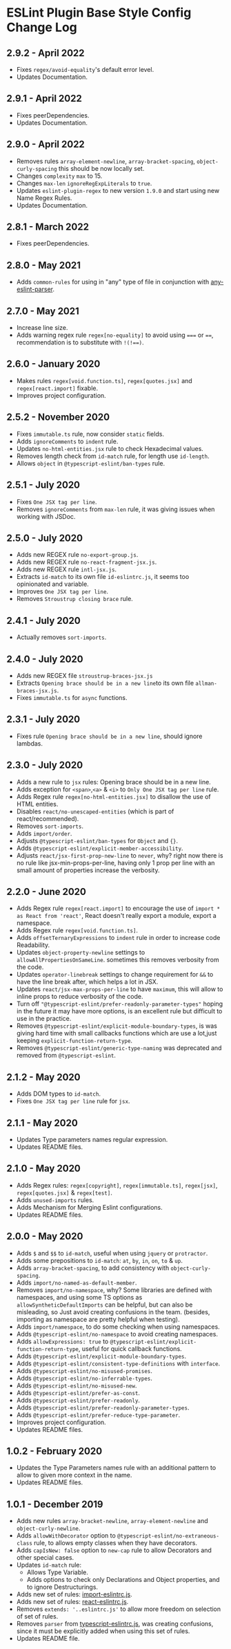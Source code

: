# ESLint Plugin Base Style Config Change Log

## 2.9.2 - April 2022

* Fixes `regex/avoid-equality`'s default error level.
* Updates Documentation.

## 2.9.1 - April 2022

* Fixes peerDependencies.
* Updates Documentation.

## 2.9.0 - April 2022

* Removes rules `array-element-newline`, `array-bracket-spacing`, `object-curly-spacing` this should be now locally set.
* Changes `complexity` `max` to 15.
* Changes `max-len` `ignoreRegExpLiterals` to `true`.
* Updates `eslint-plugin-regex` to new version `1.9.0` and start using new Name Regex Rules.
* Updates Documentation.

## 2.8.1 - March 2022

* Fixes peerDependencies.

## 2.8.0 - May 2021

* Adds `common-rules` for using in "any" type of file in conjunction with [any-eslint-parser](https://any-eslint-parser.github.io/).

## 2.7.0 - May 2021

* Increase line size.
* Adds warning regex rule `regex[no-equality]` to avoid using `===` or `==`, recommendation is to substitute with `!(!==)`.

## 2.6.0 - January 2020

* Makes rules `regex[void.function.ts]`, `regex[quotes.jsx]` and `regex[react.import]` fixable.
* Improves project configuration.

## 2.5.2 - November 2020

* Fixes `immutable.ts` rule, now consider `static` fields.
* Adds `ignoreComments` to `indent` rule.
* Updates `no-html-entities.jsx` rule to check Hexadecimal values.
* Removes length check from `id-match` rule, for length use `id-length`.
* Allows `object` in `@typescript-eslint/ban-types` rule.

## 2.5.1 - July 2020

* Fixes `One JSX tag per line`.
* Removes `ignoreComments` from `max-len` rule, it was giving issues when working with JSDoc.

## 2.5.0 - July 2020

* Adds new REGEX rule `no-export-group.js`.
* Adds new REGEX rule `no-react-fragment-jsx.js`.
* Adds new REGEX rule `intl-jsx.js`.
* Extracts `id-match` to its own file `id-eslintrc.js`, it seems too opinionated and variable.
* Improves `One JSX tag per line`.
* Removes `Stroustrup closing brace` rule.

## 2.4.1 - July 2020

* Actually removes `sort-imports`.

## 2.4.0 - July 2020

* Adds new REGEX file `stroustrup-braces-jsx.js`
* Extracts `Opening brace should be in a new line`to its own file `allman-braces-jsx.js`.
* Fixes `immutable.ts` for `async` functions.

## 2.3.1 - July 2020

* Fixes rule `Opening brace should be in a new line`, should ignore lambdas.

## 2.3.0 - July 2020

* Adds a new rule to `jsx` rules: Opening brace should be in a new line.
* Adds exception for `<span>`,`<a>` & `<i>` to `Only One JSX tag per line` rule.
* Adds Regex rule `regex[no-html-entities.jsx]` to disallow the use of HTML entities.
* Disables `react/no-unescaped-entities` (which is part of react/recommended).
* Removes `sort-imports`.
* Adds `import/order`.
* Adjusts `@typescript-eslint/ban-types` for `Object` and `{}`.
* Adds `@typescript-eslint/explicit-member-accessibility`.
* Adjusts `react/jsx-first-prop-new-line` to `never`, why? right now there is no rule like jsx-min-props-per-line, having only 1 prop per line with an small amount of properties increase the verbosity.

## 2.2.0 - June 2020

* Adds Regex rule `regex[react.import]` to encourage the use of `import * as React from 'react'`, React doesn't really export a module, export a namespace.
* Adds Regex rule `regex[void.function.ts]`.
* Adds `offsetTernaryExpressions` to `indent` rule in order to increase code Readability.
* Updates `object-property-newline` settings to `allowAllPropertiesOnSameLine`. sometimes this removes verbosity from the code.
* Updates `operator-linebreak` settings to change requirement for `&&` to have the line break after, which helps a lot in JSX.
* Updates `react/jsx-max-props-per-line` to have `maximum`, this will allow to inline props to reduce verbosity of the code.
* Turn off `"@typescript-eslint/prefer-readonly-parameter-types"` hoping in the future  it may have more options, is an excellent rule but difficult to use in the practice.
* Removes `@typescript-eslint/explicit-module-boundary-types`, is was giving hard time with small callbacks functions which are use a lot,just keeping `explicit-function-return-type`.
* Removes `@typescript-eslint/generic-type-naming` was deprecated and removed from `@typescript-eslint`.

## 2.1.2 - May 2020

* Adds DOM types to `id-match`.
* Fixes `One JSX tag per line` rule for `jsx`.

## 2.1.1 - May 2020

* Updates Type parameters names regular expression.
* Updates README files.

## 2.1.0 - May 2020

* Adds Regex rules: `regex[copyright]`, `regex[immutable.ts]`, `regex[jsx]`, `regex[quotes.jsx]` & `regex[test]`.
* Adds `unused-imports` rules.
* Adds Mechanism for Merging Eslint configurations.
* Updates README files.

## 2.0.0 - May 2020

* Adds `$` and `$$` to `id-match`, useful when using `jquery` or `protractor`.
* Adds some prepositions to `id-match`: `at`, `by`, `in`, `on`, `to` & `up`.
* Adds `array-bracket-spacing`, to add consistency with `object-curly-spacing`.
* Adds `import/no-named-as-default-member`.
* Removes `import/no-namespace`, why? Some libraries are defined with namespaces, and using some TS options as `allowSyntheticDefaultImports` can be helpful, but can also be misleading, so Just avoid creating confusions in the team. (besides, importing as namespace are pretty helpful when testing).
* Adds `import/namespace`, to do some checking when using namespaces.
* Adds `@typescript-eslint/no-namespace` to avoid creating namespaces.
* Adds `allowExpressions: true` to `@typescript-eslint/explicit-function-return-type`, useful for quick callback functions.
* Adds `@typescript-eslint/explicit-module-boundary-types`.
* Adds `@typescript-eslint/consistent-type-definitions` with `interface`.
* Adds `@typescript-eslint/no-misused-promises`.
* Adds `@typescript-eslint/no-inferrable-types`.
* Adds `@typescript-eslint/no-misused-new`.
* Adds `@typescript-eslint/prefer-as-const`.
* Adds `@typescript-eslint/prefer-readonly`.
* Adds `@typescript-eslint/prefer-readonly-parameter-types`.
* Adds `@typescript-eslint/prefer-reduce-type-parameter`.
* Improves project configuration.
* Updates README files.

## 1.0.2 - February 2020

* Updates the Type Parameters names rule with an additional pattern to allow to given more context in the name.
* Updates README files.

## 1.0.1 - December 2019

* Adds new rules `array-bracket-newline`, `array-element-newline` and `object-curly-newline`.
* Adds `allowWithDecorator` option to `@typescript-eslint/no-extraneous-class` rule, to allows empty classes when they have decorators.
* Adds `capIsNew: false` option to `new-cap` rule to allow Decorators and other special cases.
* Updates `id-match` rule:
  * Allows Type Variable.
  * Adds options to check only Declarations and Object properties, and to ignore Destructurings.
* Adds new set of rules: [import-eslintrc.js](js/config/configs/import-eslintrc.js).
* Adds new set of rules: [react-eslintrc.js](js/config/configs/react-eslintrc.js).
* Removes `extends: '..eslintrc.js'` to allow more freedom on selection of set of rules.
* Removes `parser` from [typescript-eslintrc.js](js/config/configs/typescript-eslintrc.js), was creating confusions, since it must be explicitly added when using this set of rules.
* Updates README file.
